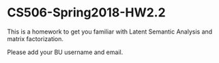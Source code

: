 # CS506-Spring2018-HW2.2

This is a homework to get you familiar with Latent Semantic Analysis and matrix factorization.

Please add your BU username and email.
